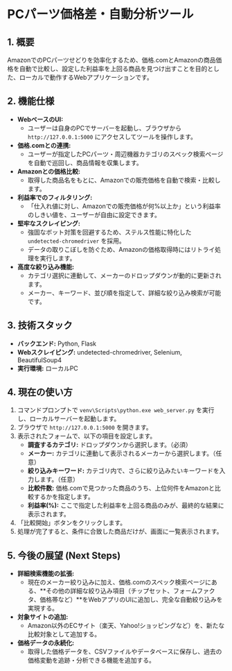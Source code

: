 # PCパーツ価格差・自動分析ツール

## 1. 概要

AmazonでのPCパーツせどりを効率化するため、価格.comとAmazonの商品価格を自動で比較し、設定した利益率を上回る商品を見つけ出すことを目的とした、ローカルで動作するWebアプリケーションです。

## 2. 機能仕様

- **WebベースのUI:**
  - ユーザーは自身のPCでサーバーを起動し、ブラウザから `http://127.0.0.1:5000` にアクセスしてツールを操作します。
- **価格.comとの連携:**
  - ユーザーが指定したPCパーツ・周辺機器カテゴリのスペック検索ページを自動で巡回し、商品情報を収集します。
- **Amazonとの価格比較:**
  - 取得した商品名をもとに、Amazonでの販売価格を自動で検索・比較します。
- **利益率でのフィルタリング:**
  - 「仕入れ値に対し、Amazonでの販売価格が何%以上か」という利益率のしきい値を、ユーザーが自由に設定できます。
- **堅牢なスクレイピング:**
  - 強固なボット対策を回避するため、ステルス性能に特化した `undetected-chromedriver` を採用。
  - データの取りこぼしを防ぐため、Amazonの価格取得時にはリトライ処理を実行します。
- **高度な絞り込み機能:**
  - カテゴリ選択に連動して、メーカーのドロップダウンが動的に更新されます。
  - メーカー、キーワード、並び順を指定して、詳細な絞り込み検索が可能です。

## 3. 技術スタック

- **バックエンド:** Python, Flask
- **Webスクレイピング:** undetected-chromedriver, Selenium, BeautifulSoup4
- **実行環境:** ローカルPC

## 4. 現在の使い方

1.  コマンドプロンプトで `venv\Scripts\python.exe web_server.py` を実行し、ローカルサーバーを起動します。
2.  ブラウザで `http://127.0.0.1:5000` を開きます。
3.  表示されたフォームで、以下の項目を設定します。
    *   **調査するカテゴリ:** ドロップダウンから選択します。（必須）
    *   **メーカー:** カテゴリに連動して表示されるメーカーから選択します。（任意）
    *   **絞り込みキーワード:** カテゴリ内で、さらに絞り込みたいキーワードを入力します。（任意）
    *   **比較件数:** 価格.comで見つかった商品のうち、上位何件をAmazonと比較するかを指定します。
    *   **利益率(%):** ここで指定した利益率を上回る商品のみが、最終的な結果に表示されます。
4.  「比較開始」ボタンをクリックします。
5.  処理が完了すると、条件に合致した商品だけが、画面に一覧表示されます。

## 5. 今後の展望 (Next Steps)

- **詳細検索機能の拡張:**
  - 現在のメーカー絞り込みに加え、価格.comのスペック検索ページにある、**その他の詳細な絞り込み項目（チップセット、フォームファクタ、価格帯など）**をWebアプリのUIに追加し、完全な自動絞り込みを実現する。
- **対象サイトの追加:**
  - Amazon以外のECサイト（楽天、Yahoo!ショッピングなど）を、新たな比較対象として追加する。
- **価格データの永続化:**
  - 取得した価格データを、CSVファイルやデータベースに保存し、過去の価格変動を追跡・分析できる機能を追加する。